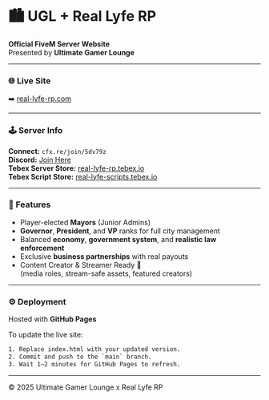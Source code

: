 # 🏙️ UGL + Real Lyfe RP
**Official FiveM Server Website**  
Presented by **Ultimate Gamer Lounge**

---

### 🌐 Live Site
➡️ [real-lyfe-rp.com](https://real-lyfe-rp.com)

---

### 🕹️ Server Info
**Connect:** `cfx.re/join/5dv79z`  
**Discord:** [Join Here](https://discord.gg/v4arJ8FFqG)  
**Tebex Server Store:** [real-lyfe-rp.tebex.io](https://real-lyfe-rp.tebex.io)  
**Tebex Script Store:** [real-lyfe-scripts.tebex.io](https://real-lyfe-scripts.tebex.io)

---

### 🧱 Features
- Player-elected **Mayors** (Junior Admins)  
- **Governor**, **President**, and **VP** ranks for full city management  
- Balanced **economy**, **government system**, and **realistic law enforcement**  
- Exclusive **business partnerships** with real payouts  
- Content Creator & Streamer Ready 🎥  
  (media roles, stream-safe assets, featured creators)

---

### ⚙️ Deployment
Hosted with **GitHub Pages**

To update the live site:
```bash
1. Replace index.html with your updated version.
2. Commit and push to the `main` branch.
3. Wait 1–2 minutes for GitHub Pages to refresh.
```

---

© 2025 Ultimate Gamer Lounge x Real Lyfe RP
